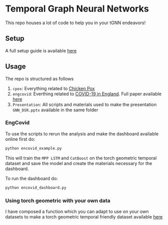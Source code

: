 # Temporal Graph Neural Networks

This repo houses a lot of code to help you in your tGNN endeavors! 

## Setup

A full setup guide is available [here](https://github.com/Afraz496/dsr_gnn_pres/blob/main/tensorflow_setup.md)

## Usage

The repo is structured as follows

1. `cpox`: Everything related to [Chicken Pox](https://pytorch-geometric-temporal.readthedocs.io/en/latest/notes/introduction.html#epidemiological-forecasting)
2. `engcovid`: Everthing related to [COVID-19 in England](https://pytorch-geometric-temporal.readthedocs.io/en/latest/_modules/torch_geometric_temporal/dataset/encovid.html). Full paper available [here](https://arxiv.org/pdf/2009.08388)
3. `Presentation`: All scripts and materials used to make the presentation `GNN_DSR.pptx` available in the same folder

### EngCovid

To use the scripts to rerun the analysis and make the dashboard available online first do:

```bash
python encovid_example.py
```

This will train the `MPP LSTM` and `CatBoost` on the torch geometric temporal dataset and save the model and create the materials necessary for the dashboard.

To run the dashboard do:

```bash
python encovid_dashboard.py
```

### Using torch geometric with your own data

I have composed a function which you can adapt to use on your own datasets to make a torch geometric temporal friendly dataset available [here]()